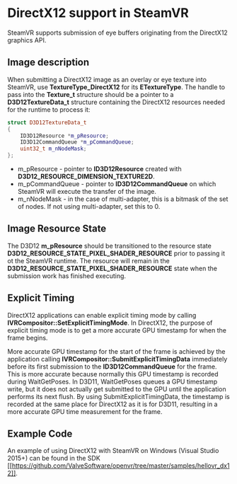 # DirectX12 support in SteamVR

SteamVR supports submission of eye buffers originating from the DirectX12 graphics API.  

## Image description

When submitting a DirectX12 image as an overlay or eye texture into SteamVR, use **TextureType_DirectX12** for its **ETextureType**. The handle to pass into the **Texture_t** structure should be a pointer to a **D3D12TextureData_t** structure containing the DirectX12 resources needed for the runtime to process it:

```c++
struct D3D12TextureData_t
{
	ID3D12Resource *m_pResource;
	ID3D12CommandQueue *m_pCommandQueue;
	uint32_t m_nNodeMask;
};
```
* m_pResource - pointer to **ID3D12Resource** created with **D3D12_RESOURCE_DIMENSION_TEXTURE2D**.
* m_pCommandQueue - pointer to **ID3D12CommandQueue** on which SteamVR will execute the transfer of the image.
* m_nNodeMask - in the case of multi-adapter, this is a bitmask of the set of nodes.  If not using multi-adapter, set this to 0.

## Image Resource State

The D3D12 **m_pResource** should be transitioned to the resource state **D3D12_RESOURCE_STATE_PIXEL_SHADER_RESOURCE** prior to passing it ot the SteamVR runtime.  The resource will remain in the **D3D12_RESOURCE_STATE_PIXEL_SHADER_RESOURCE** state when the submission work has finished executing.

## Explicit Timing
DirectX12 applications can enable explicit timing mode by calling **IVRCompositor::SetExplicitTimingMode**. In DirectX12, the purpose of explicit timing mode is to get a more accurate GPU timestamp for when the frame begins.

More accurate GPU timestamp for the start of the frame is achieved by the application calling **IVRCompositor::SubmitExplicitTimingData** immediately before its first submission to the **ID3D12CommandQueue** for the frame. This is more accurate because normally this GPU timestamp is recorded during WaitGetPoses. In D3D11, WaitGetPoses queues a GPU timestamp write, but it does not actually get submitted to the GPU until the application performs its next flush. By using SubmitExplicitTimingData, the timestamp is recorded at the same place for DirectX12 as it is for D3D11, resulting in a more accurate GPU time measurement for the frame.

## Example Code

An example of using DirectX12 with SteamVR on Windows (Visual Studio 2015+) can be found in the SDK [[https://github.com/ValveSoftware/openvr/tree/master/samples/hellovr_dx12]].  
